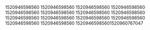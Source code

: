 1520946598560
1520946598560
1520946598560
1520946598560
1520946598560
1520946598560
1520946598560
1520946598560
1520946598560
1520946598560
1520946598560
1520946598560
1520946598560
1520946598560
15209465985601520960767047